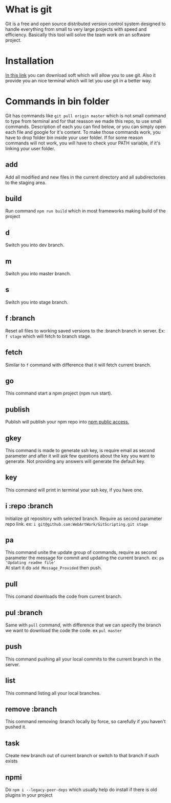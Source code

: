 # What is git
Git is a free and open source distributed version control system designed to handle everything from small to very large projects with speed and efficiency. Basically this tool will solve the team work on an software project.

# Installation
[In this link](https://git-scm.com) you can download soft which will allow you to use git. Also it provide you an nice terminal which will let you use git in a better way.

# Commands in bin folder
Git has commands like `git pull origin master` which is not small command to type from terminal and for that reasson we made this repo, to use small commands. Description of each you can find below, or you can simply open each file and google for it's content. To make those commands work, you have to drop folder bin inside your user folder. If for some reason commands will not work, you will have to check your PATH variable, if it's linking your user folder.

## add
Add all modified and new files in the current directory and all subdirectories to the staging area.

## build
Run command `npm run build` which in most frameworks making build of the project

## d
Switch you into dev branch.

## m
Switch you into master branch.

## s
Switch you into stage branch.

## f :branch
Reset all files to working saved versions to the :branch branch in server. Ex: `f stage` which will fetch to branch stage.

## fetch
Similar to `f` command with difference that it will fetch current branch.

## go
This command start a npm project (npm run start).

## publish
Publish will publish your npm repo into [npm public access. ](https://www.npmjs.com)

## gkey
This command is made to generate ssh key, is require email as second parameter and after it will ask few questions about the key you want to generate. Not providing any answers will generate the default key.

## key
This command will print in terminal your ssh key, if you have one.

## i :repo :branch
Initialize git repository with selected branch. Require as second parameter repo link. ex: `i git@github.com:WebArtWork/GitScripting.git stage`

## pa
This command unite the update group of commands, require as second parameter the message for commit and updating the current branch. ex: `pa 'Updating readme file'`<br>
At start it do `add Message_Provided` then push.

## pull
This comand downloads the code from current branch.

## pul :branch
Same with `pull` command, with difference that we can specify the branch we want to download the code the code. ex `pul master`

## push
This command pushing all your local commits to the current branch in the server.

## list
This command listing all your local branches.

## remove :branch
This command removing :branch locally by force, so carefully if you haven't pushed it.

## task
Create new branch out of current branch or switch to that branch if such exists

## npmi
Do `npm i --legacy-peer-deps` which usually help do install if there is old plugins in your project

